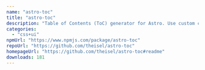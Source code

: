 ```yaml
---
name: "astro-toc"
title: "astro-toc"
description: "Table of Contents (ToC) generator for Astro. Use custom components for interactivity."
categories:
  - "css+ui"
npmUrl: "https://www.npmjs.com/package/astro-toc"
repoUrl: "https://github.com/theisel/astro-toc"
homepageUrl: "https://github.com/theisel/astro-toc#readme"
downloads: 181
---
```

